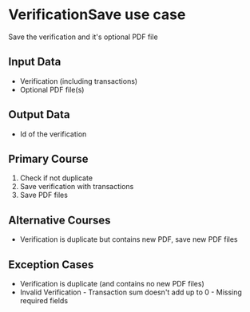# VerificationSave use case

Save the verification and it's optional PDF file

## Input Data

- Verification (including transactions)
- Optional PDF file(s)

## Output Data

- Id of the verification

## Primary Course

1. Check if not duplicate
1. Save verification with transactions
1. Save PDF files

## Alternative Courses

- Verification is duplicate but contains new PDF, save new PDF files

## Exception Cases

- Verification is duplicate (and contains no new PDF files)
- Invalid Verification - Transaction sum doesn't add up to 0 - Missing required fields

